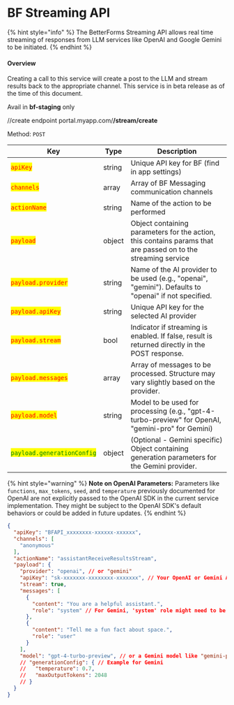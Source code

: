 # BF Streaming API

{% hint style="info" %}
The BetterForms Streaming API allows real time streaming of responses from LLM services like OpenAI and Google Gemini to be initiated.
{% endhint %}

#### **Overview**

Creating a call to this service will create a post to the LLM and stream results back to the appropriate channel. This service is in beta release as of the time of this document.

Avail in **bf-staging** only

//create endpoint
portal.myapp.com/**/stream/create**

Method: `POST`

| Key                                                   | Type   | Description                                                                                                   |
| ----------------------------------------------------- | ------ | ------------------------------------------------------------------------------------------------------------- |
| <mark style="color:red;">`apiKey`</mark>              | string | Unique API key for BF (find in app settings)                                                                  |
| <mark style="color:red;">`channels`</mark>            | array  | Array of BF Messaging communication channels                                                                  |
| <mark style="color:red;">`actionName`</mark>          | string | Name of the action to be performed                                                                            |
| <mark style="color:red;">`payload`</mark>             | object | Object containing parameters for the action, this contains params that are passed on to the streaming service |
| <mark style="color:red;">`payload.provider`</mark>    | string | Name of the AI provider to be used (e.g., "openai", "gemini"). Defaults to "openai" if not specified.      |
| <mark style="color:red;">`payload.apiKey`</mark>      | string | Unique API key for the selected AI provider                                                                   |
| <mark style="color:red;">`payload.stream`</mark>      | bool   | Indicator if streaming is enabled. If false, result is returned directly in the POST response.                |
| <mark style="color:red;">`payload.messages`</mark>    | array  | Array of messages to be processed. Structure may vary slightly based on the provider.                       |
| <mark style="color:red;">`payload.model`</mark>       | string | Model to be used for processing (e.g., "gpt-4-turbo-preview" for OpenAI, "gemini-pro" for Gemini)          |
| <mark style="color:green;">`payload.generationConfig`</mark> | object | (Optional - Gemini specific) Object containing generation parameters for the Gemini provider.              |

{% hint style="warning" %}
**Note on OpenAI Parameters:** Parameters like `functions`, `max_tokens`, `seed`, and `temperature` previously documented for OpenAI are not explicitly passed to the OpenAI SDK in the current service implementation. They might be subject to the OpenAI SDK's default behaviors or could be added in future updates.
{% endhint %}

```json
{
  "apiKey": "BFAPI_xxxxxxxx-xxxxxx-xxxxxx",
  "channels": [
    "anonymous"
  ],
  "actionName": "assistantReceiveResultsStream",
  "payload": {
    "provider": "openai", // or "gemini"
    "apiKey": "sk-xxxxxxx-xxxxxxxx-xxxxxxx", // Your OpenAI or Gemini API Key
    "stream": true,
    "messages": [
      {
        "content": "You are a helpful assistant.",
        "role": "system" // For Gemini, 'system' role might need to be adapted or handled as part of 'history'
      },
      {
        "content": "Tell me a fun fact about space.",
        "role": "user"
      }
    ],
    "model": "gpt-4-turbo-preview", // or a Gemini model like "gemini-pro"
    // "generationConfig": { // Example for Gemini
    //   "temperature": 0.7,
    //   "maxOutputTokens": 2048
    // }
  }
}
```

